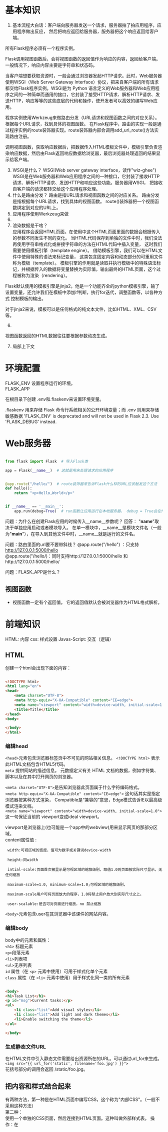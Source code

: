# 基本知识

1. 基本流程大白话：客户端向服务器发送一个请求，服务器拍了拍应用程序，应用程序做出反应， 然后把响应返回给服务器，服务器把这个响应返回给客户端。

所有Flask程序必须有一个程序实例。

Flask调用视图函数后，会将视图函数的返回值作为响应的内容，返回给客户端。一般情况下，响应内容主要是字符串和状态码。

当客户端想要获取资源时，一般会通过浏览器发起HTTP请求。此时，Web服务器使用WSGI（Web Server Gateway Interface）协议，把来自客户端的所有请求都交给Flask程序实例。WSGI是为 Python
语言定义的Web服务器和Web应用程序之间的一种简单而通用的接口，它封装了接受HTTP请求、解析HTTP请求、发送HTTP，响应等等的这些底层的代码和操作，使开发者可以高效的编写Web应用。

程序实例使用Werkzeug来做路由分发（URL请求和视图函数之间的对应关系）。根据每个URL请求，找到具体的视图函数。
在Flask程序中，路由的实现一般是通过程序实例的route装饰器实现。route装饰器内部会调用add_url_route()方法实现路由注册。

调用视图函数，获取响应数据后，把数据传入HTML模板文件中，模板引擎负责渲染响应数据，然后由Flask返回响应数据给浏览器，最后浏览器处理返回的结果显示给客户端。

3. WSGI是什么？ WSGI(Web server gateway interface，读作"wiz-ghee")
   WSGI是在Web服务器和Web应用程序之间的一种接口，它封装了接收HTTP请求、解析HTTP请求、发送HTTP和响应这些功能。服务器用WSGI， 把接收自客户端的请求都转交给这个应用程序处理。
4. 什么是路由分发？ 路由是指URL请求和视图函数之间的对应关系。 路由分发是指根据每个URL请求，找到具体的视图函数。 route()装饰器把一个视图函数绑定到对应的URL上。
5. 应用程序使用Werkzeug来做
6.
7. 渲染数据是干啥？  
   应用程序会返回HTML页面。在使用中这个HTML页面里面的数据会根据传入的参数不同发生不同的变化。 当HTML代码保存到单独的文件中时，我们没法再使用字符串格式化或拼接字符串的方法在HTML代码中插入变量，
   这时我们需要使用模板引擎（template engine）。 借助模板引擎，我们可以在HTML文件中使用特殊的语法来标记变量， 这类包含固定内容和动态部分的可重用文件称为模板（template）。
   模板引擎的作用就是读取并执行模板中的特殊语法标记，并根据传入的数据将变量替换为实际值，输出最终的HTML页面，这个过程被称为渲染（rendering）。

Flask默认使用的模板引擎是jinja2，他是一个功能齐全的python模板引擎，输了设置变量，还允许我们在模板中添加if判断，执行for迭代，调整函数等，以各种方式 控制模板的输出。

对于jinja2来说，模板可以是任何格式的纯文本文件，比如HTML、XML、CSV等。

6.

视图函数返回的HTML数据往往要根据参数动态生成。

7. 局部上下文

# 环境配置
FLASK_ENV 设置程序运行的环境。  
FLASK_APP

在根目录下创建 .env和.flaskenv来设置环境变量。  

.flaskenv 用来存储 Flask 命令行系统相关的公开环境变量；而 .env 则用来存储敏感数据
'FLASK_ENV' is deprecated and will not be used in Flask 2.3. Use 'FLASK_DEBUG' instead.

# Web服务器

```python

from flask import Flask  # 导入Flask类

app = Flask(__name__)  # 这就是用来处理请求的应用程序


@app.route("/hello/")  # route装饰器来告诉Flask什么样的URL应该触发这个方法
def hello():
    return "<p>Hello,World</p>"


if __name__ == '__main__':
    app.run(debug=True)  # run函数让应用运行在本地服务器， debug = True会在代码变更时自动重新载入

```

问题：为什么在创建Flask应用的时候传入__name__参数呢？ 回答：
"__name__"取决于单独应用启动或者模块导入。 在单一模块中，__name__是模块文件名（一般为"__main__"），在导入到其他文件中时，__name__就是运行的文件名。

问题：路由里面的url要不要带斜线？ @app.route("/hello") ：只支持 http://127.0.0.1:5000/hello  
@app.route("/hello/)：同时支持http://127.0.0.1:5000/hello 和http://127.0.0.1:5000/hello/

问题：FLASK_APP是什么？

## 视图函数

- 视图函数一定有个返回值。 它的返回值默认会被浏览器作为HTML格式解析。  

# 前端知识

HTML: 内容 css: 样式设置 Javas-Script: 交互（逻辑）

## HTML

创建一个html会出现下面的内容：

```html

<!DOCTYPE html>
<html lang="en">
<head>
    <meta charset="UTF-8">
    <meta http-equiv="X-UA-Compatible" content="IE=edge">
    <meta name="viewport" content="width=device-width, initial-scale=1.0">
    <title>Title</title>
</head>
<body>

</body>
</html>
```

### 编辑head

`<head>`元素包含浏览器标签页中不可见的网站相关信息。
`<!DOCTYPE html>`  表示此HTML文档包含HTML5代码。  
`meta` 提供网站的描述信息。 元数据定义有关 HTML 文档的数据，例如字符集、脚本以及在其中打开网页的浏览器。

`<meta charset="UTF-8">`是告知浏览器此页面属于什么字符编码格式。  
`<meta http-equiv="X-UA-Compatible" content="IE=edge">` 这句话其实是指定浏览器按某种方式渲染， Compatible是“兼容的”意思，Edge模式告诉IE以最高级模式渲染文档。  
`<meta name="viewport" content="width=device-width, initial-scale=1.0">`这一句保证当前的 viewport变成ideal viewport。

viewport是浏览器上(也可能是一个app中的webview)用来显示网页的那部分区域。    
content属性值 :

     width:可视区域的宽度，值可为数字或关键词device-width

     height:同width

     intial-scale:页面首次被显示是可视区域的缩放级别，取值1.0则页面按实际尺寸显示，无任何缩放

     maximum-scale=1.0, minimum-scale=1.0;可视区域的缩放级别，

     maximum-scale用户可将页面放大的程序，1.0将禁止用户放大到实际尺寸之上。

     user-scalable:是否可对页面进行缩放，no 禁止缩放

`<body>`元素包含user在其浏览器中该课件的网站内容。

### 编辑body

body中的元素和属性：  
`<h1>`  标题元素  
`<p>`段落元素  
`<li>`列表项  
`<ul>`无序列表     
`id` 属性（在 `<p>` 元素中使用）可用于样式化单个元素      
`class` 属性（在 `<li>` 元素中使用）用于样式化同一类的所有元素

```html

<body>
<h1>Task List</h1>
<p id="msg">Current tasks:</p>
<ul>
    <li class="list">Add visual styles</li>
    <li class="list">Add light and dark themes</li>
    <li>Enable switching the theme</li>
</ul>

</body>

```

### 生成静态文件URL
在HTML文件中引入静态文件需要给出资源所在的URL。可以通过url_for来生成。   
`<img src="{{ url_for('static', filename='foo.jpg') }}">`  
花括号部分的调用会返回 /static/foo.jpg。

## 把内容和样式结合起来

有两种方法，第一种是在HTML页面中编写CSS，这个称为"内部CSS"。（一般不采用这种方法）  
第二种：  
使用一个单独的CSS页面，然后连接到HTML页面。这种叫做外部样式表。 操作：在<title>元素后面添加一个空白行，键入`link`，然后回车。 然后将`href`更新为`href="main.css"`
这样就将main.css里面的样式应用到了本html里面。

```html
<title>Title</title>
<link rel="stylesheet" href="main.css">


```

## CSS

main.css里面洗的就是CSS规则。 CSS 规则是将样式应用于 HTML 元素的方式。

规则的组成：

- 一个选择器，例如body 和ul
- 一对大括号
- 一个样式声明列表，用于确定所选元素的样式。  

ul 选择器选择页面中的 `<ul>` HTML 元素，以对其应用样式。 
声明为 font-family: helvetica 并确定样式应该是什么。  
“属性名称”为 font-family，“值”为 helvetica。

```css
body {
    font-family: monospace;
}

ul {
    font-family: helvetica;
}
```

### id选择器和类选择器
- .list是一个类选择器。每个包含设置为list的class属性的HTML元素都将获得在此选择器中
定义的样式。
- `#msg`是一个ID选择器。将其id属性设置为msg的HTML元素将获得在此选择器中定义的样式。
```css

.list {
    list-style: square;
}

#msg {
    font-family: monospace;
}
```

### 根选择器（放在css的顶部）

:root 选择器表示 HTML 页面中的 <html> 元素。  
:root 选择器在 CSS 规则中定义一组全局 CSS 变量，然后
可以在其他 CSS 规则中使用这些变量。
例如在root中定义三个颜色变量，然后在body中使用。  


```css
:root {
  --green: #00FF00;
  --white: #FFFFFF;
  --black: #000000;
}

body {
    background: var(--bg);
    color:var(--fontColor);
    font-family: helvetica;
}
```
## 把内容和交互结合起来
方法一：在html文件汇总添加javascript程序。（依然不推荐）  
方法二：使用一个单独的js文件，然后在HTML文件中链接它。
操作：在body结束元素之前，输入`<script src>"app.js"</script>`。
`<script>` 元素可以放在 `<head>` 中或 `<body>` 中的其他位置。  
`<noscript>`是一个容错功能，元素可用于在停用 JavaScript 时显示消息。  

通过`<noscript>`元素，代码
可以检测并规划功能何时不受支持或者不可用。  
```html

<script src>"app.js"</script>
<noscript>You need to enable JavaScript to view the full site.</noscript>
</body>

```

## Javascript
是一种可以添加交互性的编程语言。
例如我们要加一个转换theme的按钮，那么首先就在html中写一个button元素，然后在
css文件中添加响应的位置长宽高以及颜色，最后就在js文件中添加事件处理程序。





## 使用开发人员工具查看页面

1. 右键单击网页并选择“检查”以打开开发人员工具，或尝试以下快捷方式：

- 按“开发人员工具”的键盘快捷方式 F12。

- 在 Windows 和 Linux 上按 Ctrl+Shift+I，在 Mac 上按 Option+Command+I。

2. 选择“元素”选项卡。 将鼠标移到“元素”选项卡中显示的 HTML 元素上，然后展开各种元素的内容。

开发人员工具中的“元素”选项卡将显示在浏览器中呈现的文档对象模型 (DOM)。 调试时，查看浏览器如何解释你的源代码通常十分重要。




# 其他

## 字符编码

“utf-8”是一种字符编码。charset=”utf-8”是告知浏览器此页面属于什么字符编码格式，下一步浏览器做好“翻译”工作。常见的字符编码有：gb2312、gbk、unicode、utf-8。

各个字符编码含义： gb2312：代表国家标准第2312条，其中是不包含繁体的（虽然咱们不怎么使用繁体了，但是台湾还在使用繁体啊。那怎么办呢？）。 gbk：国家标准扩展版（增加了繁体，包含所有亚洲字符集）。
unicode：万国码（字面意思你也懂的）。 utf-8：unicode的升级版。

## 测试
和网站上教程里面的测试不同，涉及到db的部分都需要加上`with app.app_context()`。
# 参考

1. https://flask-chs.readthedocs.io/zh_CN/master/quickstart.html
2. 局部上下文 https://blog.csdn.net/barrysj/article/details/51519254
3. 《使用 HTML、CSS 和 Javascript 构建简单的网站》 - Microsoft Learn https://learn.microsoft.com/zh-cn/training/modules/build-simple-website/3-html-basics
4. 《Web 入门教程》 - MDN
5. 李辉helloflask https://tutorial.helloflask.com/hello/
6. 《互联网是如何工作的？》https://tutorial.djangogirls.org/zh/how_the_internet_works/
7. 《从 HTTP 请求 - 响应循环探索 Flask 的基本工作方式》 https://zhuanlan.zhihu.com/p/42231394
8. jinja 过滤器 https://jinja.palletsprojects.com/en/3.0.x/templates/#builtin-filters